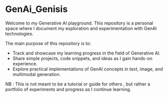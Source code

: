 # GenAi_Genisis

Welcome to my Generative AI playground. This repository is a personal space where I document my exploration and experimentation with GenAI technologies.

The main purpose of this repository is to:
- Track and showcase my learning progress in the field of Generative AI.
- Share simple projects, code snippets, and ideas as I gain hands-on experience.
- Explore practical implementations of GenAI concepts in text, image, and multimodal generation.

NB : This is not meant to be a tutorial or guide for others , but rather a portfolio of experiments and progress as I continue learning.
